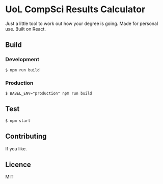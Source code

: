 # UoL CompSci Results Calculator

Just a little tool to work out how your degree is going.
Made for personal use.
Built on React.

## Build

### Development
```
$ npm run build
```

### Production
```
$ BABEL_ENV="production" npm run build
```

## Test

```
$ npm start
```

## Contributing

If you like.

## Licence

MIT